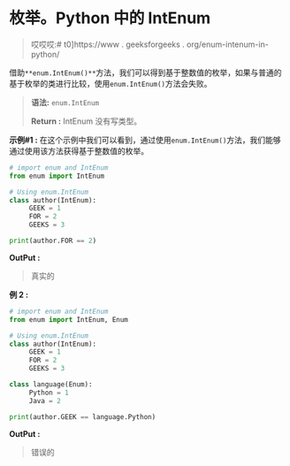 # 枚举。Python 中的 IntEnum

> 哎哎哎:# t0]https://www . geeksforgeeks . org/enum-intenum-in-python/

借助`**enum.IntEnum()**`方法，我们可以得到基于整数值的枚举，如果与普通的基于枚举的类进行比较，使用`enum.IntEnum()`方法会失败。

> **语法:** `enum.IntEnum`
> 
> **Return :** IntEnum 没有写类型。

**示例#1 :**
在这个示例中我们可以看到，通过使用`enum.IntEnum()`方法，我们能够通过使用该方法获得基于整数值的枚举。

```py
# import enum and IntEnum
from enum import IntEnum

# Using enum.IntEnum 
class author(IntEnum):
     GEEK = 1
     FOR = 2
     GEEKS = 3

print(author.FOR == 2)
```

**OutPut :**

> 真实的

**例 2 :**

```py
# import enum and IntEnum
from enum import IntEnum, Enum

# Using enum.IntEnum 
class author(IntEnum):
     GEEK = 1
     FOR = 2
     GEEKS = 3

class language(Enum):
     Python = 1
     Java = 2

print(author.GEEK == language.Python)
```

**OutPut :**

> 错误的